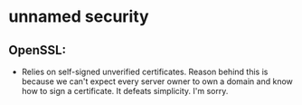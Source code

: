 # unnamed security

## OpenSSL:

  - Relies on self-signed unverified certificates.
    Reason behind this is because we can't expect every
    server owner to own a domain and know how to
    sign a certificate. It defeats simplicity.
    I'm sorry.
